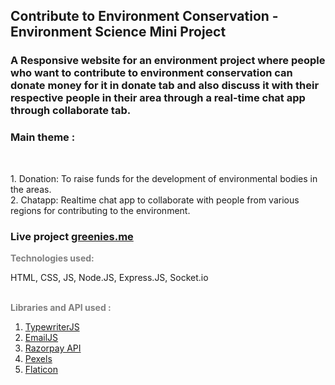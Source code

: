 <h2>Contribute to Environment Conservation - Environment Science Mini Project</h2>
<h3>A Responsive website for an environment project where people who want to contribute to environment conservation can donate money for it in donate tab and also discuss it with their respective people in their area through a real-time chat app through collaborate tab.</h3>

<h3>Main theme :</h3><br>
<p>1. Donation: To raise funds for the development of environmental bodies in the areas.<br>
2. Chatapp: Realtime chat app to collaborate with people from various regions for contributing to the environment.</p>
<h3>Live project <a href="https://greenies.me/" target="_blank">greenies.me</a></h3>


<p style="font-weight:bold; color: gray;">Technologies used:</p>
<span>HTML, CSS, JS, Node.JS, Express.JS, Socket.io</span><br>
<br>
<p style="font-weight:bold; color: gray;">Libraries and API used :</p>
<ol>
    <li><a href="https://github.com/tameemsafi/typewriterjs" target="_blank">TypewriterJS</a></li>
    <li><a href="https://www.emailjs.com/" target="_blank">EmailJS</a></li>
    <li><a href="https://razorpay.com/" target="_blank">Razorpay API</a></li>
    <li><a href="https://www.pexels.com/" target="_blank">Pexels</a></li>
    <li><a href="https://www.flaticon.com/?k=1610076745299" target="_blank">Flaticon</a></li>
</ol>
